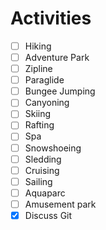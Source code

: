 # Activities

 - [ ] Hiking
 - [ ] Adventure Park
 - [ ] Zipline
 - [ ] Paraglide
 - [ ] Bungee Jumping
 - [ ] Canyoning
 - [ ] Skiing
 - [ ] Rafting
 - [ ] Spa
 - [ ] Snowshoeing
 - [ ] Sledding
 - [ ] Cruising
 - [ ] Sailing
 - [ ] Aquaparc
 - [ ] Amusement park
 - [X] Discuss Git
